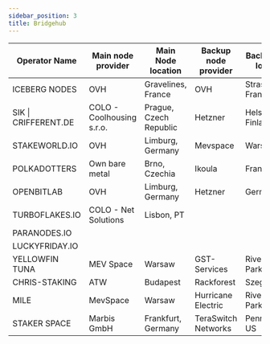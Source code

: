 ```yaml
---
sidebar_position: 3
title: Bridgehub
---
```


| Operator Name        | Main node provider        | Main Node location     | Backup node provider | Backup node location |
|----------------------|---------------------------|------------------------|----------------------|----------------------|
| ICEBERG NODES        | OVH                       | Gravelines, France     | OVH                  | Strasburgo, France   |
| SIK \| CRIFFERENT.DE | COLO - Coolhousing s.r.o. | Prague, Czech Republic | Hetzner              | Helsinki, Finland    |
| STAKEWORLD.IO        | OVH                       | Limburg, Germany       | Mevspace             | Warsaw               |
| POLKADOTTERS         | Own bare metal            | Brno, Czechia          | Ikoula               | France               |
| OPENBITLAB           | OVH                       | Limburg, Germany       | Hetzner              | Germany              |
| TURBOFLAKES.IO       | COLO - Net Solutions      | Lisbon, PT             |                      |                      |
| PARANODES.IO         |                           |                        |                      |                      |
| LUCKYFRIDAY.IO       |                           |                        |                      |                      |
| YELLOWFIN TUNA       | MEV Space                 | Warsaw                 | GST-Services         | Riverdale Park       |
| CHRIS-STAKING        | ATW                       | Budapest               | Rackforest           | Szeged               |
| MILE                 | MevSpace                  | Warsaw                 | Hurricane Electric   | Riverdale Park       |
| STAKER SPACE         | Marbis GmbH               | Frankfurt, Germany     | TeraSwitch Networks  | Pennsylvania, US     |
